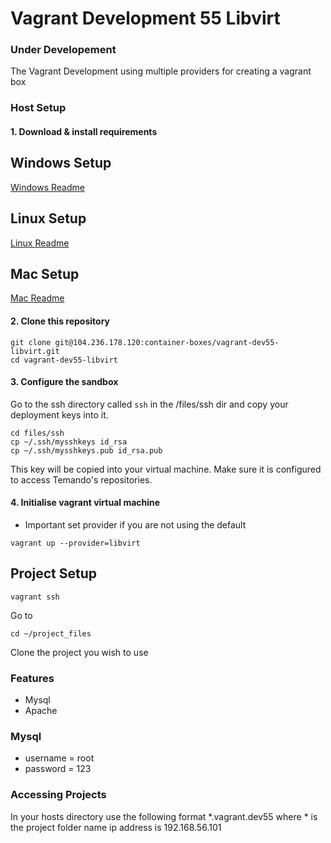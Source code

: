 Vagrant Development 55 Libvirt
====

### Under Developement

The Vagrant Development using multiple providers for creating a vagrant box

### Host Setup

#### 1. Download & install requirements

## Windows Setup
[Windows Readme](windows.MD)

## Linux Setup
[Linux Readme](linux.MD)

## Mac Setup
[Mac Readme](mac.MD)

#### 2. Clone this repository

```
git clone git@104.236.178.120:container-boxes/vagrant-dev55-libvirt.git
cd vagrant-dev55-libvirt
```

#### 3. Configure the sandbox

Go to the ssh directory called ```ssh``` in the /files/ssh dir and copy your deployment keys into it.

```
cd files/ssh
cp ~/.ssh/mysshkeys id_rsa
cp ~/.ssh/mysshkeys.pub id_rsa.pub
```

This key will be copied into your virtual machine. Make sure it is configured to access Temando's repositories.

#### 4. Initialise vagrant virtual machine

* Important set provider if you are not using the default
```
vagrant up --provider=libvirt
```

## Project Setup

```
vagrant ssh
```

Go to

```
cd ~/project_files
```

Clone the project you wish to use

### Features

* Mysql
* Apache

### Mysql

* username = root
* password = 123

### Accessing Projects

In your hosts directory use the following format *.vagrant.dev55 where * is the project folder name ip address is 192.168.56.101